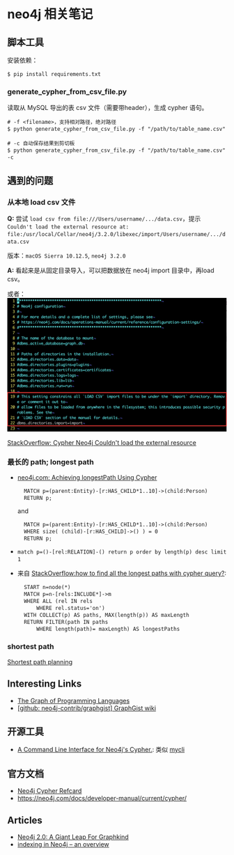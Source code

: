 neo4j 相关笔记
=============

脚本工具
-------

安装依赖：

	$ pip install requirements.txt

### generate\_cypher\_from\_csv\_file.py

读取从 MySQL 导出的表 csv 文件（需要带header），生成 cypher 语句。

	# -f <filename>，支持相对路径，绝对路径
	$ python generate_cypher_from_csv_file.py -f "/path/to/table_name.csv"

	# -c 自动保存结果到剪切板
	$ python generate_cypher_from_csv_file.py -f "/path/to/table_name.csv" -c


遇到的问题
---------

### 从本地 load csv 文件

**Q:** 尝试 `load csv from file:///Users/username/.../data.csv`，提示 `Couldn't load the external resource at: file:/usr/local/Cellar/neo4j/3.2.0/libexec/import/Users/username/.../data.csv`

版本：`macOS Sierra 10.12.5`, `neo4j 3.2.0` 

**A:** 看起来是从固定目录导入，可以把数据放在 neo4j import 目录中，再load csv。

或者：
![load-local-csv.png](./imgs/load-local-csv.png)

[StackOverflow: Cypher Neo4j Couldn't load the external resource](https://stackoverflow.com/questions/28398778/cypher-neo4j-couldnt-load-the-external-resource)

### 最长的 path; longest path

* [neo4j.com: Achieving longestPath Using Cypher](https://neo4j.com/developer/kb/achieving-longestpath-using-cypher/)

		MATCH p=(parent:Entity)-[r:HAS_CHILD*1..10]->(child:Person)
		RETURN p;

	and 

		MATCH p=(parent:Entity)-[r:HAS_CHILD*1..10]->(child:Person)
		WHERE size( (child)-[r:HAS_CHILD]->() ) = 0
		RETURN p;

* `match p=()-[rel:RELATION]-() return p order by length(p) desc limit 1`

* 来自 [StackOverflow:how to find all the longest paths with cypher query?](https://stackoverflow.com/questions/19764527/how-to-find-all-the-longest-paths-with-cypher-query):


		START n=node(*)
		MATCH p=n-[rels:INCLUDE*]->m 
		WHERE ALL (rel IN rels 
			WHERE rel.status='on') 
		WITH COLLECT(p) AS paths, MAX(length(p)) AS maxLength 
		RETURN FILTER(path IN paths 
			WHERE length(path)= maxLength) AS longestPaths


### shortest path

[Shortest path planning](https://neo4j.com/docs/developer-manual/current/cypher/execution-plans/shortestpath-planning/)


Interesting Links
-----------------

* [The Graph of Programming Languages](http://neo4j.com/graphgist/7943148)
* [[github: neo4j-contrib/graphgist] GraphGist wiki](https://github.com/neo4j-contrib/graphgist/wiki)

开源工具
-------

* [A Command Line Interface for Neo4j's Cypher.](https://github.com/nicolewhite/cycli): 类似 [mycli](https://github.com/dbcli/mycli/)

官方文档
-------

* [Neo4j Cypher Refcard](https://neo4j.com/docs/cypher-refcard/current/)
* <https://neo4j.com/docs/developer-manual/current/cypher/>


Articles
--------

* [Neo4j 2.0: A Giant Leap For Graphkind](https://www.safaribooksonline.com/blog/2013/11/22/neo4j-2-0-a-giant-leap-for-graphkind/)
* [indexing in Neo4j – an overview](http://blog.armbruster-it.de/2013/12/indexing-in-neo4j-an-overview/)
